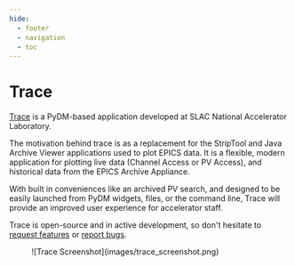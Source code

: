```yaml
---
hide:
  - footer
  - navigation
  - toc
---
```


# Trace

[Trace] is a PyDM-based application developed at SLAC National Accelerator Laboratory.

  [Trace]: https://github.com/slaclab/trace/

The motivation behind trace is as a replacement for the StripTool and Java Archive Viewer applications used to plot EPICS data. It is a flexible, modern application for plotting live data (Channel Access or PV Access), and historical data from the EPICS Archive Appliance.

With built in conveniences like an archived PV search, and designed to be easily launched from PyDM widgets, files, or the command line, Trace will provide an improved user experience for accelerator staff.

Trace is open-source and in active development, so don't hesitate to [request features] or [report bugs].

  [request features]: https://github.com/slaclab/trace/issues/new?labels=enhancement&projects=&template=feature-request.yml&title=%5BFEATURE%5D+-+
  [report bugs]: https://github.com/slaclab/trace/issues/new?labels=bug&projects=&template=bug-report.yml&title=%5BBUG%5D+-+

<figure markdown="span">
  ![Trace Screenshot](images/trace_screenshot.png)
</figure>
